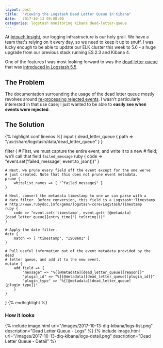 ```yaml
---
layout: post
title:  "Viewing the Logstash Dead Letter Queue in Kibana"
date:   2017-10-13 09:00:00
categories: logstash monitoring kibana dead-letter-queue
---
```


At [Intouch Insight][intouch], our logging infrastructure is our holy
grail. We have a team that's relying on it every day, so we need to keep
it up to snuff. I was lucky enough to be able to update our ELK cluster
this week to 5.6 - a huge upgrade from our previous stack running ES 2.3
and Kibana 4.

One of the features I was most looking forward to was the [dead letter
queue][dlq] that was [introduced in Logstash 5.5][dlq-blog].

## The Problem
The documentation surrounding the usage of the dead letter queue mostly
revolves around [re-processing rejected events][reprocessing]. I wasn't
particularly interested in that use case; I just wanted to be able to
**easily see when events were rejected**.

## The Solution
{% highlight conf linenos %}
input {
    dead_letter_queue {
        path => "/usr/share/logstash/data/dead_letter_queue"
    }
}

filter {
    # First, we must capture the entire event, and write it to a new
    # field; we'll call that field `failed_message`
    ruby {
        code => "event.set('failed_message', event.to_json())"
    }

    # Next, we prune every field off the event except for the one we've
    # just created. Note that this does not prune event metadata.
    prune {
        whitelist_names => [ "^failed_message$" ]
    }

    # Next, convert the metadata timestamp to one we can parse with a
    # date filter. Before conversion, this field is a Logstash::Timestamp.
    # http://www.rubydoc.info/gems/logstash-core/LogStash/Timestamp
    ruby {
        code => "event.set('timestamp', event.get('[@metadata][dead_letter_queue][entry_time]').toString())"
    }

    # Apply the date filter.
    date {
        match => [ "timestamp", "ISO8601" ]
    }

    # Pull useful information out of the event metadata provided by the dead
    # letter queue, and add it to the new event.
    mutate {
        add_field => {
            "message" => "%{[@metadata][dead_letter_queue][reason]}"
            "plugin_id" => "%{[@metadata][dead_letter_queue][plugin_id]}"
            "plugin_type" => "%{[@metadata][dead_letter_queue][plugin_type]}"
        }
    }
}
{% endhighlight %}

### How it looks
{% include image.html url="/images/2017-10-13-dlq-kibana/logs-list.png" description="Dead Letter Queue - Logs" %}
{% include image.html url="/images/2017-10-13-dlq-kibana/logs-detail.png" description="Dead Letter Queue - Detail" %}

[intouch]:      https://www.intouchinsight.com
[dlq]:          https://www.elastic.co/guide/en/logstash/current/dead-letter-queues.html
[dlq-blog]:     https://www.elastic.co/blog/logstash-lines-2017-05-16
[reprocessing]: https://www.elastic.co/guide/en/logstash/5.6/dead-letter-queues.html#dlq-example